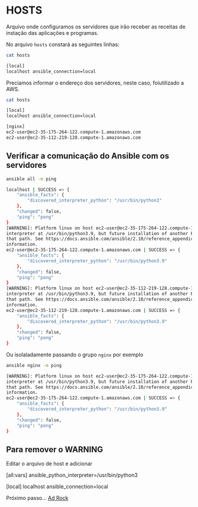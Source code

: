 # HOSTS

Arquivo onde configuramos os servidores que irão receber as receitas de instação das aplicações e programas.

No arquivo `hosts` constará as seguintes linhas:

```bash
cat hosts

[local]
localhost ansible_connection=local
```

Preciamos informar o endereço dos servidores, neste caso, foiutilizado a AWS.

```bash
cat hosts

[local]
localhost ansible_connection=local

[nginx]
ec2-user@ec2-35-175-264-122.compute-1.amazonaws.com
ec2-user@ec2-35-112-219-128.compute-1.amazonaws.com
```

## Verificar a comunicação do Ansible com os servidores

```bash
ansible all -m ping

localhost | SUCCESS => {
    "ansible_facts": {
        "discovered_interpreter_python": "/usr/bin/python3"
    },
    "changed": false,
    "ping": "pong"
}
[WARNING]: Platform linux on host ec2-user@ec2-35-175-264-122.compute-1.amazonaws.com is using the discovered Python
interpreter at /usr/bin/python3.9, but future installation of another Python interpreter could change the meaning of
that path. See https://docs.ansible.com/ansible/2.10/reference_appendices/interpreter_discovery.html for more
information.
ec2-user@ec2-35-175-264-122.compute-1.amazonaws.com | SUCCESS => {
    "ansible_facts": {
        "discovered_interpreter_python": "/usr/bin/python3.9"
    },
    "changed": false,
    "ping": "pong"
}
[WARNING]: Platform linux on host ec2-user@ec2-35-112-219-128.compute-1.amazonaws.com is using the discovered Python
interpreter at /usr/bin/python3.9, but future installation of another Python interpreter could change the meaning of
that path. See https://docs.ansible.com/ansible/2.10/reference_appendices/interpreter_discovery.html for more
information.
ec2-user@ec2-35-112-219-128.compute-1.amazonaws.com | SUCCESS => {
    "ansible_facts": {
        "discovered_interpreter_python": "/usr/bin/python3.9"
    },
    "changed": false,
    "ping": "pong"
}
```

Ou isolaladamente passando o grupo `nginx` por exemplo

```bash 
ansible nginx -m ping

[WARNING]: Platform linux on host ec2-user@ec2-35-175-264-122.compute-1.amazonaws.com is using the discovered Python
interpreter at /usr/bin/python3.9, but future installation of another Python interpreter could change the meaning of
that path. See https://docs.ansible.com/ansible/2.10/reference_appendices/interpreter_discovery.html for more
information.
ec2-user@ec2-35-175-264-122.compute-1.amazonaws.com | SUCCESS => {
    "ansible_facts": {
        "discovered_interpreter_python": "/usr/bin/python3.9"
    },
    "changed": false,
    "ping": "pong"
}
```

## Para remover o WARNING

Editar o arquivo de host e adicionar

[all:vars]
ansible_python_interpreter=/usr/bin/python3

[local]
localhost ansible_connection=local

Próximo passo... [Ad Rock](adrock.md)

